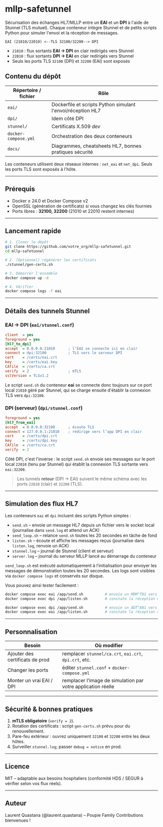 # mllp-safetunnel

Sécurisation des échanges HL7/MLLP entre un **EAI** et un **DPI** à l'aide de Stunnel (TLS mutuel). Chaque conteneur intègre Stunnel et de petits scripts Python pour simuler l'envoi et la réception de messages.

```
EAI (21010/22010) <--TLS 32100/32200--> DPI
```

* `21010` : flux sortants **EAI → DPI** en clair redirigés vers Stunnel
* `22010` : flux sortants **DPI → EAI** en clair redirigés vers Stunnel
* Seuls les ports TLS `32100` (DPI) et `32200` (EAI) sont exposés

## Contenu du dépôt

| Répertoire / fichier | Rôle |
|----------------------|------|
| `eai/`               | Dockerfile et scripts Python simulant l'envoi/réception HL7 |
| `dpi/`               | Idem côté DPI |
| `stunnel/`           | Certificats X.509 *dev* |
| `docker-compose.yml` | Orchestration des deux conteneurs |
| `docs/`              | Diagrammes, cheatsheets HL7, bonnes pratiques sécurité |

Les conteneurs utilisent deux réseaux internes : `net_eai` et `net_dpi`. Seuls les ports TLS sont exposés à l'hôte.

---

## Prérequis

* Docker ≥ 24.0 et Docker Compose v2  
* OpenSSL (génération de certificats) si vous changez les clés fournies  
* Ports libres : **32100, 32200** (21010 et 22010 restent internes)

---

## Lancement rapide

```bash
# 1. Cloner le dépôt
git clone https://github.com/votre_org/mllp-safetunnel.git
cd mllp-safetunnel

# 2. (Optionnel) régénérer les certificats
./stunnel/gen-certs.sh

# 3. Démarrer l'ensemble
docker compose up -d

# 4. Vérifier
docker compose logs -f eai
````

---

## Détails des tunnels Stunnel

### EAI → DPI (`eai/stunnel.conf`)

```ini
client  = yes
foreground = yes
[hl7_to_dpi]
accept  = 0.0.0.0:21010      ; l’EAI se connecte ici en clair
connect = dpi:32100          ; TLS vers le serveur DPI
cert    = /certs/eai.crt
key     = /certs/eai.key
CAfile  = /certs/ca.crt
verify  = 2                  ; mTLS
sslVersion = TLSv1.2
```
Le script `send.sh` du conteneur **eai** se connecte donc toujours sur ce port local `21010` géré par Stunnel, qui se charge ensuite d'établir la connexion TLS vers `dpi:32100`.

### DPI (serveur) (`dpi/stunnel.conf`)

```ini
foreground = yes
[hl7_from_eai]
accept  = 0.0.0.0:32100      ; écoute TLS
connect = 127.0.0.1:21010    ; redirige vers l’app DPI en clair
cert    = /certs/dpi.crt
key     = /certs/dpi.key
CAfile  = /certs/ca.crt
verify  = 2
```
Côté DPI, c'est l'inverse : le script `send.sh` envoie ses messages sur le port local `22010` (tenu par Stunnel) qui établit la connexion TLS sortante vers `eai:32200`.

> Les tunnels **retour** (DPI → EAI) suivent le même schéma avec les ports `22010` (clair) et `32200` (TLS).

---

## Simulation des flux HL7

Les conteneurs `eai` et `dpi` incluent des scripts Python simples :

* `send.sh` – envoie un message HL7 depuis un fichier vers le socket local (journalise dans `send.log` et attend un ACK)
* `send_loop.sh` – relance `send.sh` toutes les 20 secondes en tâche de fond
* `listen.sh` – écoute et affiche les messages reçus (journalise dans `listen.log`, renvoie un ACK)
* `stunnel.log` – journal de Stunnel (client et serveur)
* `server.log` – journal du serveur MLLP lancé au démarrage du conteneur
  
`send_loop.sh` est exécuté automatiquement à l’initialisation pour envoyer les messages de démonstration toutes les 20 secondes.
Les logs sont visibles via `docker compose logs` et conservés sur disque.

Vous pouvez ainsi tester facilement :

```bash
docker compose exec eai /app/send.sh          # envoie un MDM^T02 vers le DPI
docker compose exec dpi /app/listen.sh        # constate la réception côté DPI

docker compose exec dpi /app/send.sh          # envoie un ADT^A01 vers l'EAI
docker compose exec eai /app/listen.sh        # constate la réception côté EAI
```

---

## Personnalisation

| Besoin                          | Où modifier                                                  |
| ------------------------------- | ------------------------------------------------------------ |
| Ajouter des certificats de prod | remplacer `stunnel/ca.crt`, `eai.crt`, `dpi.crt`, etc.       |
| Changer les ports               | éditer `stunnel.conf` + `docker-compose.yml`                 |
| Monter un vrai EAI / DPI        | remplacer l’image de simulation par votre application réelle |

---

## Sécurité & bonnes pratiques

1. **mTLS obligatoire** (`verify = 2`).
2. Rotation des certificats : script `gen-certs.sh` prévu pour du renouvellement.
3. Pare-feu extérieur : ouvrez uniquement `32100` et `32200` entre les deux hôtes.
4. Surveiller `stunnel.log`; passer `debug = notice` en prod.

---

## Licence

MIT – adaptable aux besoins hospitaliers (conformité HDS / SEGUR à vérifier selon vos flux réels).

---

## Auteur

Laurent Quastana (@laurent.quastana) – Poupie Family
Contributions bienvenues !
